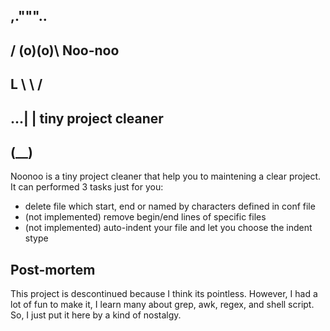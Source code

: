 ##  ,."""..
## / (o)(o)\             Noo-noo
## L   \ \ /
##  \...| |        tiny project cleaner
##      (__)

Noonoo is a tiny project cleaner that help you to maintening a clear project. It can performed 3 tasks just for you:

- delete file which start, end or named by characters defined in conf file
- (not implemented) remove begin/end lines of specific files
- (not implemented) auto-indent your file and let you choose the indent stype

## Post-mortem

This project is descontinued because I think its pointless. However, I had a lot of fun to make it, I learn many about grep, awk, regex, and shell script. So, I just put it here by a kind of nostalgy.


